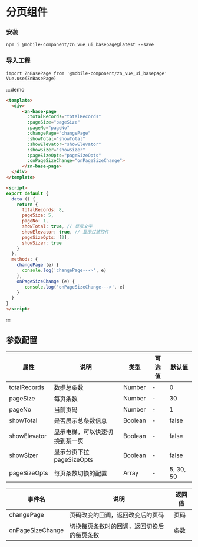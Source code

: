 # 分页组件 #
### 安装 ##
```
npm i @mobile-component/zn_vue_ui_basepage@latest --save
```
### 导入工程 ##
```
import ZnBasePage from '@mobile-component/zn_vue_ui_basepage'
Vue.use(ZnBasePage)

```
:::demo

```html
<template>
  <div>
      <zn-base-page
        :totalRecords="totalRecords"
        :pageSize="pageSize"
        :pageNo="pageNo"
        :changePage="changePage"
        :showTotal="showTotal"
        :showElevator="showElevator"
        :showSizer="showSizer"
        :pageSizeOpts="pageSizeOpts"
        :onPageSizeChange="onPageSizeChange">
      </zn-base-page>
  </div>
</template>

<script>
export default {
  data () {
    return {
      totalRecords: 8,
      pageSize: 5,
      pageNo: 1,
      showTotal: true, // 显示文字
      showElevator: true, // 显示过滤控件
      pageSizeOpts: [2],
      showSizer: true
    }
  },
  methods: {
    changePage (e) {
      console.log('changePage--->', e)
    },
    onPageSizeChange (e) {
       console.log('onPageSizeChange--->', e)
    }
  }
}
</script>
```
:::


## 参数配置 ##

|属性		   |说明    		   |类型      |可选值  					 |默认值|
|--------------|-------------------|----------|--------------------------|-|
|totalRecords           |数据总条数       |Number     | -                    | 0 |
|pageSize       |每页条数       |Number   | -                        | 30|
|pageNo        |当前页码 |Number    | -                        | 1|
|showTotal           |是否展示总条数信息       |Boolean     | -                   | false |
|showElevator       |显示电梯，可以快速切换到某一页       |Boolean   | -                        | false|
|showSizer        |显示分页下拉 pageSizeOpts|Boolean    | -                        | false|
|pageSizeOpts        |每页条数切换的配置 |Array    | -                        | 5, 30, 50|

|事件名		   |说明			    |返回值|
|------------- |--------------------|-------------------------------------|
|changePage      |页码改变的回调，返回改变后的页码           |页码|
|onPageSizeChange      |切换每页条数时的回调，返回切换后的每页条数           |条数|

